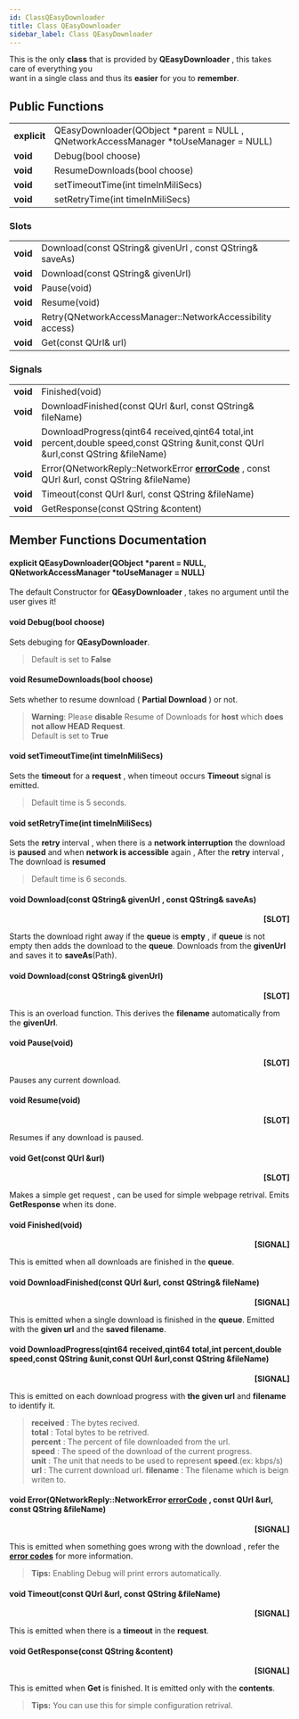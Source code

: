 ```yaml
---
id: ClassQEasyDownloader
title: Class QEasyDownloader
sidebar_label: Class QEasyDownloader
---
```


This is the only **class** that is provided by **QEasyDownloader** , this takes care of everything you   
want in a single class and thus its **easier** for you to **remember**.


## Public Functions

|	         	|				                                         						       |
|---------------|--------------------------------------------------------------------------------------|
| **explicit**  | QEasyDownloader(QObject *parent = NULL , QNetworkAccessManager *toUseManager = NULL) |
| **void**	    | Debug(bool choose)								                                   |
| **void**	    | ResumeDownloads(bool choose)							                               |
| **void**	    | setTimeoutTime(int timeInMiliSecs)						                           |
| **void**	    | setRetryTime(int timeInMiliSecs)						                               |


### Slots

|		        |	    							                                                   |
|---------------|--------------------------------------------------------------------------------------|
| **void**	| Download(const QString& givenUrl , const QString& saveAs)			                       |
| **void** 	| Download(const QString& givenUrl)						                                   |
| **void**	| Pause(void)									                                           |
| **void**	| Resume(void)									                                           |
| **void**	| Retry(QNetworkAccessManager::NetworkAccessibility access)			                       |
| **void**	| Get(const QUrl& url)								                                       |


### Signals

|	         	|	     										                                                                                      |
|---------------|-------------------------------------------------------------------------------------------------------------------------------------|
| **void**	    | Finished(void) 									                                                                                  |
| **void** 	    | DownloadFinished(const QUrl &url, const QString& fileName)			                                                           	  |
| **void**	    | DownloadProgress(qint64 received,qint64 total,int percent,double speed,const QString &unit,const QUrl &url,const QString &fileName) |
| **void**      | Error(QNetworkReply::NetworkError **[errorCode](QEasyDownloaderErrorCodes.md)** , const QUrl &url, const QString &fileName)         |
| **void**      | Timeout(const QUrl &url, const QString &fileName)                                                                                   |
| **void**      | GetResponse(const QString &content)                                                                                                 |



## Member Functions Documentation

#### explicit QEasyDownloader(QObject *parent = NULL, QNetworkAccessManager *toUseManager = NULL) 

The default Constructor for **QEasyDownloader** , takes no argument until the user gives it!

#### void Debug(bool choose)

Sets debuging for **QEasyDownloader**.

> Default is set to **False**

#### void ResumeDownloads(bool choose)

Sets whether to resume download ( **Partial Download** ) or not.

> **Warning**: Please **disable** Resume of Downloads for **host** which **does not allow HEAD Request**.   
> Default is set to **True**

#### void setTimeoutTime(int timeInMiliSecs)

Sets the **timeout** for a **request** , when timeout occurs **Timeout** signal is emitted.

> Default time is 5 seconds.

#### void setRetryTime(int timeInMiliSecs)

Sets the **retry** interval , when there is a **network interruption** the download is **paused** and when **network is accessible**
again , After the **retry** interval , The download is **resumed**

> Default time is 6 seconds.

#### void	Download(const QString& givenUrl , const QString& saveAs)
<p align="right"> <b>[SLOT]</b> </p>

Starts the download right away if the **queue** is **empty** , if **queue** is not empty then adds the download to the **queue**.
Downloads from the **givenUrl** and saves it to **saveAs**(Path).

#### void	Download(const QString& givenUrl)
<p align="right"> <b>[SLOT]</b> </p>

This is an overload function. This derives the **filename** automatically from the **givenUrl**.

#### void Pause(void)
<p align="right"> <b>[SLOT]</b> </p>

Pauses any current download.

#### void Resume(void)
<p align="right"> <b>[SLOT]</b> </p>

Resumes if any download is paused.

#### void Get(const QUrl &url)
<p align="right"> <b>[SLOT]</b> </p>

Makes a simple get request , can be used for simple webpage retrival. Emits **GetResponse** when its done.

#### void Finished(void)
<p align="right"> <b>[SIGNAL]</b> </p>

This is emitted when all downloads are finished in the **queue**.

#### void DownloadFinished(const QUrl &url, const QString& fileName)
<p align="right"> <b>[SIGNAL]</b> </p>

This is emitted when a single download is finished in the **queue**. Emitted with the **given url** and the **saved filename**.

#### void DownloadProgress(qint64 received,qint64 total,int percent,double speed,const QString &unit,const QUrl &url,const QString &fileName)
<p align="right"> <b>[SIGNAL]</b> </p>

This is emitted on each download progress with **the given url** and **filename** to identify it.

> **received** : The bytes recived.   
> **total**    : Total bytes to be retrived.   
> **percent**  : The percent of file downloaded from the url.   
> **speed**    : The speed of the download of the current progress.   
> **unit**     : The unit that needs to be used to represent **speed**.(ex: kbps/s)   
> **url**      : The current download url.
> **filename** : The filename which is beign writen to.

#### void Error(QNetworkReply::NetworkError **[errorCode](QEasyDownloaderErrorCodes.md)** , const QUrl &url, const QString &fileName)
<p align="right"> <b>[SIGNAL]</b> </p>

This is emitted when something goes wrong with the download , refer the  **[error codes](QEasyDownloaderErrorCodes.md)** for more information.

> **Tips:** Enabling Debug will print errors automatically.

#### void Timeout(const QUrl &url, const QString &fileName)
<p align="right"> <b>[SIGNAL]</b> </p>

This is emitted when there is a **timeout** in the **request**.

#### void GetResponse(const QString &content)
<p align="right"> <b>[SIGNAL]</b> </p>

This is emitted when **Get** is finished. It is emitted only with the **contents**.

> **Tips:** You can use this for simple configuration retrival.

